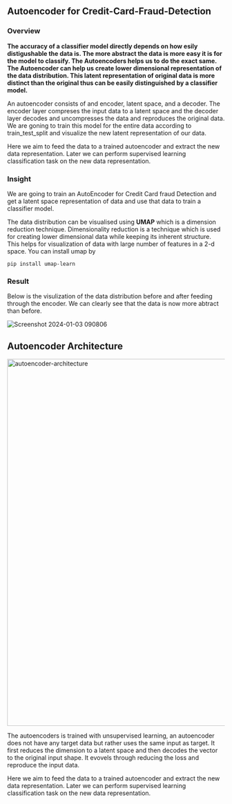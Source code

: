 ## Autoencoder for Credit-Card-Fraud-Detection

### Overview

**The accuracy of a classifier model directly depends on how esily distigushable the data is. The more abstract the data is more easy it is for the model to classify. The **Autoencoders** helps us to do the exact same. The Autoencoder can help us create lower dimensional representation of the data distribution. This latent representation of original data is more distinct than the original thus can be easily distinguished by a classifier model.**


An autoencoder consists of and encoder, latent space, and a decoder. The encoder layer compreses the input data to a latent space and the decoder layer decodes and uncompresses the data and reproduces the original data. We are goning to train this model for the entire data according to train_test_split and visualize the new latent representation of our data.

Here we aim to feed the data to a trained autoencoder and extract the new data representation. Later we can perform supervised learning classification task on the new data representation.

### Insight
We are going to train an AutoEncoder for Credit Card fraud Detection and get a latent space representation of data and use that data to train a classifier model.

The data distribution can be visualised using **UMAP** which is a dimension reduction technique.
Dimensionality reduction is a technique which is used for creating lower dimensional data while keeping its inherent structure. 
This helps for visualization of data with large number of features in a 2-d space.
You can install umap by
```
pip install umap-learn
```
### Result

Below is the visulization of the data distribution before and after feeding through the encoder. We can clearly see that the data is now more abtract than before.

![Screenshot 2024-01-03 090806](https://github.com/mishra-18/Credit-Card-Fraud-Detection/assets/155224614/19cf9c19-3fdd-47e6-9080-e34969b5f427)

## Autoencoder Architecture

<img width="850" alt="autoencoder-architecture" src="https://github.com/mishra-18/Credit-Card-Fraud-Detection/assets/155224614/5896b5f8-ff96-43ca-8295-1293def63d7b">

The autoencoders is trained with unsupervised learning, an autoencoder does not have any target data but rather uses the same input as target. It first reduces the dimension to a latent space and then decodes the vector to the original input shape. It evovels through reducing the loss and reproduce the input data.

Here we aim to feed the data to a trained autoencoder and extract the new data representation. Later we can perform supervised learning classification task on the new data representation.
